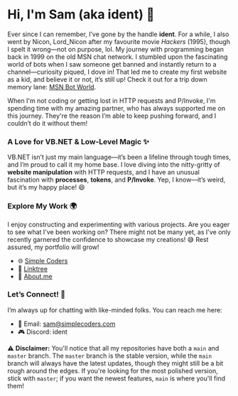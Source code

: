 # Hi, I'm Sam (aka ident) 👋

Ever since I can remember, I’ve gone by the handle **ident**. For a while, I also went by Nicon, Lord_Nicon after my favourite movie *Hackers* (1995), though I spelt it wrong—not on purpose, lol. My journey with programming began back in 1999 on the old MSN chat network. I stumbled upon the fascinating world of bots when I saw someone get banned and instantly return to a channel—curiosity piqued, I dove in! That led me to create my first website as a kid, and believe it or not, it’s still up! Check it out for a trip down memory lane: [MSN Bot World](https://www.geocities.ws/myths_bot_world/MSNBOTPAGE.html).

When I'm not coding or getting lost in HTTP requests and P/Invoke, I'm spending time with my amazing partner, who has always supported me on this journey. They're the reason I’m able to keep pushing forward, and I couldn’t do it without them!

### A Love for VB.NET & Low-Level Magic ✨
VB.NET isn’t just my main language—it’s been a lifeline through tough times, and I’m proud to call it my home base. I love diving into the nitty-gritty of **website manipulation** with HTTP requests, and I have an unusual fascination with **processes**, **tokens**, and **P/Invoke**. Yep, I know—it’s weird, but it’s my happy place! 😄

### Explore My Work 🌍
I enjoy constructing and experimenting with various projects. Are you eager to see what I've been working on? There might not be many yet, as I've only recently garnered the confidence to showcase my creations! 😅 Rest assured, my portfolio will grow!

- 🌐 [Simple Coders](https://simplecoders.com)
- 🌳 [Linktree](https://linktr.ee/1d3nt)
- 📖 [About.me](https://about.me/samclarke)

### Let’s Connect! 🌟
I’m always up for chatting with like-minded folks. You can reach me here:

- 📧 Email: sam@simplecoders.com
- 🎮 Discord: ident

⚠️ **Disclaimer:** You'll notice that all my repositories have both a `main` and `master` branch. The `master` branch is the stable version, while the `main` branch will always have the latest updates, though they might still be a bit rough around the edges. If you're looking for the most polished version, stick with `master`; if you want the newest features, `main` is where you'll find them!

